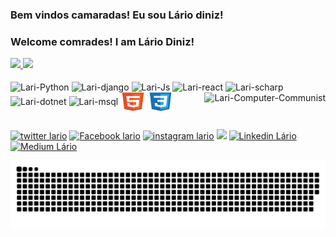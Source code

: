 ### Bem vindos camaradas! Eu sou Lário diniz!
### Welcome comrades! I am Lário Diniz!


 <div>
  <a href="https://github.com/lariodiniz">
  <img height="180em" src="https://github-readme-stats.vercel.app/api?username=lariodiniz&show_icons=true&theme=github_dark&include_all_commits=true&count_private=true"/>
  <img height="180em" src="https://github-readme-stats.vercel.app/api/top-langs/?username=lariodiniz&layout=compact&langs_count=7&theme=github_dark"/></a>
</div>
<div style="display: inline_block"><br>
  <img align="center" alt="Lari-Python" height="30" width="40" src="https://cdn.jsdelivr.net/gh/devicons/devicon/icons/python/python-original.svg">
  <img align="center" alt="Lari-django" height="30" width="40" src="https://cdn.jsdelivr.net/gh/devicons/devicon/icons/django/django-original.svg">
  <img align="center" alt="Lari-Js" height="30" width="40" src="https://cdn.jsdelivr.net/gh/devicons/devicon/icons/javascript/javascript-original.svg">
  <img align="center" alt="Lari-react" height="30" width="40" src="https://cdn.jsdelivr.net/gh/devicons/devicon/icons/react/react-original.svg">
  <img align="center" alt="Lari-scharp" height="30" width="40" src="https://cdn.jsdelivr.net/gh/devicons/devicon/icons/csharp/csharp-original.svg">
  <img align="center" alt="Lari-dotnet" height="30" width="40" src="https://cdn.jsdelivr.net/gh/devicons/devicon/icons/dot-net/dot-net-original-wordmark.svg">
  <img align="center" alt="Lari-msql" height="30" width="40" src="https://cdn.jsdelivr.net/gh/devicons/devicon/icons/microsoftsqlserver/microsoftsqlserver-plain-wordmark.svg">
  <img align="center" alt="Lari-HTML" height="30" width="40" src="https://raw.githubusercontent.com/devicons/devicon/master/icons/html5/html5-original.svg">
  <img align="center" alt="Lari-CSS" height="30" width="40" src="https://raw.githubusercontent.com/devicons/devicon/master/icons/css3/css3-original.svg">
  <img align="right" alt="Lari-Computer-Communist" src="https://cdn.discordapp.com/attachments/798755523880550403/888413037688664094/a.gif">
</div>

  ##
 
<div> 
  
   <a href="https://twitter.com/lariodiniz" target="_blank"><img src="https://img.shields.io/badge/Twitter-1DA1F2?style=for-the-badge&logo=twitter&logoColor=white" target="_blank" alt="twitter lario"></a>
   <a href="https://www.facebook.com/lario.diniz" target="_blank"><img src="https://img.shields.io/badge/Facebook-1877F2?style=for-the-badge&logo=facebook&logoColor=white" target="_blank" alt="Facebook lario"></a>
   <a href="https://instagram.com/lariodiniz" target="_blank"><img src="https://img.shields.io/badge/-Instagram-%23E4405F?style=for-the-badge&logo=instagram&logoColor=white" target="_blank" alt="instagram lario"></a>
  <a href="https://www.twitch.tv/lariodiniz" target="_blank"><img src="https://img.shields.io/badge/Twitch-9146FF?style=for-the-badge&logo=twitch&logoColor=white" target="_blank"></a>
  <a href="https://www.linkedin.com/in/lariodiniz" target="_blank"><img src="https://img.shields.io/badge/-LinkedIn-%230077B5?style=for-the-badge&logo=linkedin&logoColor=white" target="_blank" alt="Linkedin Lário"></a>
  <a href="https://medium.com/@lariodiniz" target="_blank"><img src="https://img.shields.io/badge/Medium-12100E?style=for-the-badge&logo=medium&logoColor=white" target="_blank" alt="Medium Lário"></a>
 
 
  ![Snake animation](https://github.com/lariodiniz/lariodiniz/blob/output/github-contribution-grid-snake.svg)
 
</div>

